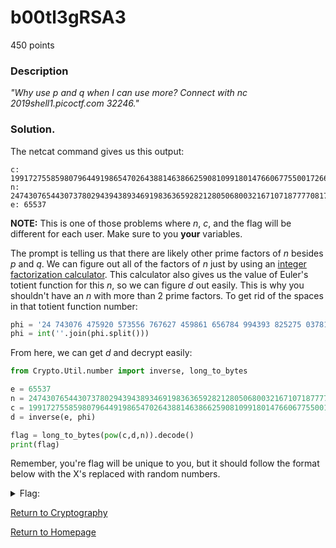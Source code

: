 # b00tl3gRSA3
450 points

### Description
*"Why use p and q when I can use more? Connect with nc 2019shell1.picoctf.com 32246."*

### Solution.
The netcat command gives us this output:
```
c: 19917275585980796449198654702643881463866259081099180147660677550017266804143647536239273206662674516541170246433647342125030297304125335283770925537720663128307037358615671099881833745794284389593987728640359305511677530773509594499624086860149695080575581825814156925179497214532322738250051834463862808383851177854144316327924418884700269606
n: 24743076544307378029439438934691983636592821280506800321671071877770817095888762269304705230716959073487835338303901201537927199370318875296963092116868221883457102127173920239837201194883126169845096350858585618633295385160689433201606899279431183933235128978735654790909430515270889975466281471118588710004292183104780428112492179434246094683
e: 65537
```
**NOTE:** This is one of those problems where *n*, *c*, and the flag will be different for each user. Make sure to you **your** variables.

The prompt is telling us that there are likely other prime factors of *n* besides *p* and *q*. We can figure out all of the factors of *n* just by using an [integer
factorization calculator](https://www.alpertron.com.ar/ECM.HTM). This calculator also gives us the value of Euler's totient function for this *n*, so we can figure 
*d* out easily. This is why you shouldn't have an *n* with more than 2 prime factors. To get rid of the spaces in that totient function number:
```python
phi = '24 743076 475920 573556 767627 459861 656784 994393 825275 037810 971639 170497 516242 852396 349929 947918 091915 798580 197890 196277 106289 624603 574953 093245 061953 655578 763336 554530 832088 346251 798820 986205 843274 971054 847337 138851 279436 145185 866285 213197 685796 919607 081638 654262 847567 092829 300121 018265 979186 106012 297203 436592 562609 903675 283341 312000 000000 000000'
phi = int(''.join(phi.split()))
```
From here, we can get *d* and decrypt easily:
```python
from Crypto.Util.number import inverse, long_to_bytes

e = 65537
n = 24743076544307378029439438934691983636592821280506800321671071877770817095888762269304705230716959073487835338303901201537927199370318875296963092116868221883457102127173920239837201194883126169845096350858585618633295385160689433201606899279431183933235128978735654790909430515270889975466281471118588710004292183104780428112492179434246094683
c = 19917275585980796449198654702643881463866259081099180147660677550017266804143647536239273206662674516541170246433647342125030297304125335283770925537720663128307037358615671099881833745794284389593987728640359305511677530773509594499624086860149695080575581825814156925179497214532322738250051834463862808383851177854144316327924418884700269606
d = inverse(e, phi)

flag = long_to_bytes(pow(c,d,n)).decode()
print(flag)
```

Remember, you're flag will be unique to you, but it should follow the format below with the X's replaced with random numbers.
<details>
  <summary>Flag:</summary>
  picoCTF{too_many_fact0rs_7187489}
</details>

[Return to Cryptography](https://github.com/sdvickers98/picoCTF-2019-Walkthrough/blob/master/cryptography/%230%20-%20Cryptography%20Home%20Page.md)

[Return to Homepage](https://github.com/sdvickers98/picoCTF-2019-Walkthrough)

